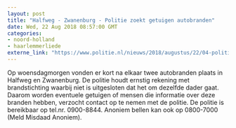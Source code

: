 ```yaml
---
layout: post
title: "Halfweg - Zwanenburg - Politie zoekt getuigen autobranden"
date: Wed, 22 Aug 2018 08:57:00 GMT
categories: 
- noord-holland 
- haarlemmerliede 
externe_link: "https://www.politie.nl/nieuws/2018/augustus/22/04-politie-zoekt-getuigen-autobranden.html"
---
```


Op woensdagmorgen vonden er kort na elkaar twee autobranden plaats in Halfweg en Zwanenburg. De politie houdt ernstig rekening met brandstichting waarbij niet is uitgesloten dat het om dezelfde dader gaat. Daarom worden eventuele getuigen of mensen die informatie over deze branden hebben, verzocht contact op te nemen met de politie. De politie is bereikbaar op tel.nr. 0900-8844. Anoniem bellen kan ook op 0800-7000 (Meld Misdaad Anoniem).
